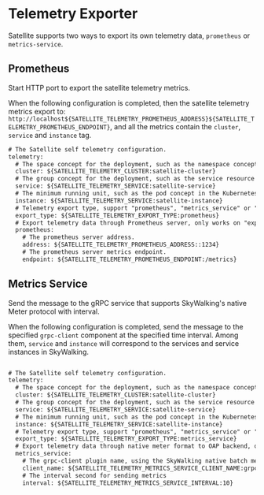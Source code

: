 # Telemetry Exporter

Satellite supports two ways to export its own telemetry data, `prometheus` or `metrics-service`.

## Prometheus

Start HTTP port to export the satellite telemetry metrics. 

When the following configuration is completed, then the satellite telemetry metrics export to: `http://localhost${SATELLITE_TELEMETRY_PROMETHEUS_ADDRESS}${SATELLITE_TELEMETRY_PROMETHEUS_ENDPOINT}`,
and all the metrics contain the `cluster`, `service` and `instance` tag.

```xml
# The Satellite self telemetry configuration.
telemetry:
  # The space concept for the deployment, such as the namespace concept in the Kubernetes.
  cluster: ${SATELLITE_TELEMETRY_CLUSTER:satellite-cluster}
  # The group concept for the deployment, such as the service resource concept in the Kubernetes.
  service: ${SATELLITE_TELEMETRY_SERVICE:satellite-service}
  # The minimum running unit, such as the pod concept in the Kubernetes.
  instance: ${SATELLITE_TELEMETRY_SERVICE:satellite-instance}
  # Telemetry export type, support "prometheus", "metrics_service" or "none"
  export_type: ${SATELLITE_TELEMETRY_EXPORT_TYPE:prometheus}
  # Export telemetry data through Prometheus server, only works on "export_type=prometheus".
  prometheus:
    # The prometheus server address.
    address: ${SATELLITE_TELEMETRY_PROMETHEUS_ADDRESS::1234}
    # The prometheus server metrics endpoint.
    endpoint: ${SATELLITE_TELEMETRY_PROMETHEUS_ENDPOINT:/metrics}
```

## Metrics Service

Send the message to the gRPC service that supports SkyWalking's native Meter protocol with interval.

When the following configuration is completed, send the message to the specified `grpc-client` component at the specified time interval.
Among them, `service` and `instance` will correspond to the services and service instances in SkyWalking.

```xml

# The Satellite self telemetry configuration.
telemetry:
  # The space concept for the deployment, such as the namespace concept in the Kubernetes.
  cluster: ${SATELLITE_TELEMETRY_CLUSTER:satellite-cluster}
  # The group concept for the deployment, such as the service resource concept in the Kubernetes.
  service: ${SATELLITE_TELEMETRY_SERVICE:satellite-service}
  # The minimum running unit, such as the pod concept in the Kubernetes.
  instance: ${SATELLITE_TELEMETRY_SERVICE:satellite-instance}
  # Telemetry export type, support "prometheus", "metrics_service" or "none"
  export_type: ${SATELLITE_TELEMETRY_EXPORT_TYPE:metrics_service}
  # Export telemetry data through native meter format to OAP backend, only works on "export_type=metrics_service".
  metrics_service:
    # The grpc-client plugin name, using the SkyWalking native batch meter protocol
    client_name: ${SATELLITE_TELEMETRY_METRICS_SERVICE_CLIENT_NAME:grpc-client}
    # The interval second for sending metrics
    interval: ${SATELLITE_TELEMETRY_METRICS_SERVICE_INTERVAL:10}
```